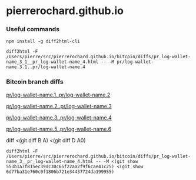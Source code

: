 # pierrerochard.github.io

### Useful commands

`npm install -g diff2html-cli`

`diff2html -F /Users/pierre/src/pierrerochard.github.io/bitcoin/diffs/pr_log-wallet-name_3_1__pr_log-wallet-name_4.html -- -M pr/log-wallet-name.3.1..pr/log-wallet-name.4`


### Bitcoin branch diffs

[pr/log-wallet-name.1..pr/log-wallet-name.2](https://pierrerochard.github.io/bitcoin/diffs/pr_log-wallet-name_1__pr_log-wallet-name_2.html)

[pr/log-wallet-name.2..pr/log-wallet-name.3](https://pierrerochard.github.io/bitcoin/diffs/pr_log-wallet-name_2__pr_log-wallet-name_3.html)

[pr/log-wallet-name.3..pr/log-wallet-name.4](https://pierrerochard.github.io/bitcoin/diffs/pr_log-wallet-name_3__pr_log-wallet-name_4.html)

[pr/log-wallet-name.5..pr/log-wallet-name.6](https://pierrerochard.github.io/bitcoin/diffs/pr_log-wallet-name_3__pr_log-wallet-name_4.html)


diff <(git diff B A) <(git diff D A0)


`diff2html -F /Users/pierre/src/pierrerochard.github.io/bitcoin/diffs/pr_log-wallet-name_3__pr_log-wallet-name_4.html -- -M <(git show 553b1a7f815ec39dc30c65f22aa2f9f6cae41c25) <(git show 6d77ba31e760c0f1806b721e34437724da199955)`